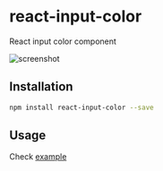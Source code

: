 # react-input-color
React input color component

![screenshot](https://raw.githubusercontent.com/wangzuo/react-input-color/master/screenshot.png)
## Installation
``` sh
npm install react-input-color --save
```
## Usage
Check [example](https://github.com/wangzuo/react-input-color/blob/master/example/app.js)
